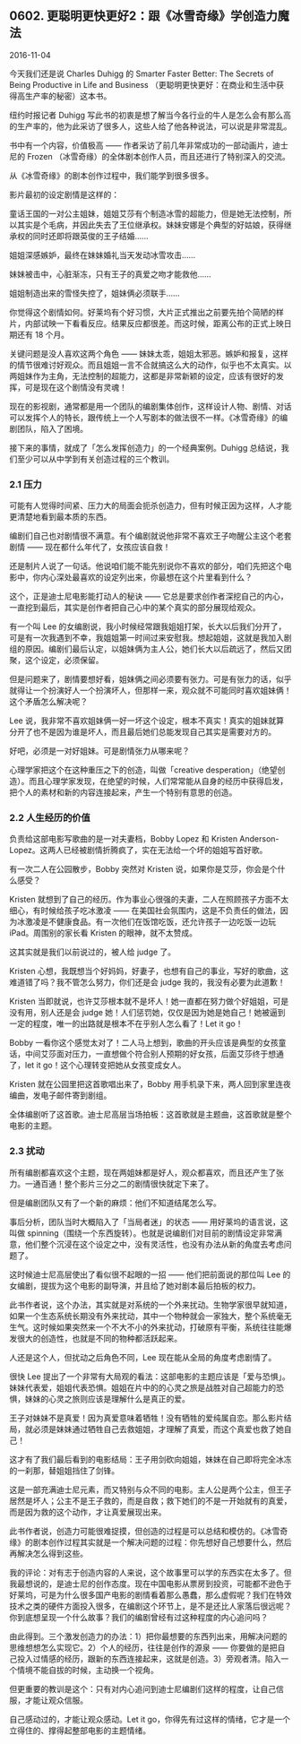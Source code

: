 ## 0602. 更聪明更快更好2：跟《冰雪奇缘》学创造力魔法

2016-11-04

今天我们还是说 Charles Duhigg 的 Smarter Faster Better: The Secrets of Being Productive in Life and Business （更聪明更快更好：在商业和生活中获得高生产率的秘密）这本书。

纽约时报记者 Duhigg 写此书的初衷是想了解当今各行业的牛人是怎么会有那么高的生产率的，他为此采访了很多人，这些人给了他各种说法，可以说是非常混乱。

书中有一个内容，价值极高 —— 作者采访了前几年非常成功的一部动画片，迪士尼的 Frozen （冰雪奇缘）的全体剧本创作人员，而且还进行了特别深入的交流。

从《冰雪奇缘》的剧本创作过程中，我们能学到很多很多。 

影片最初的设定剧情是这样的：

童话王国的一对公主姐妹，姐姐艾莎有个制造冰雪的超能力，但是她无法控制，所以其实是个毛病，并因此失去了王位继承权。妹妹安娜是个典型的好姑娘，获得继承权的同时还即将跟英俊的王子结婚……

姐姐深感嫉妒，最终在妹妹婚礼当天发动冰雪攻击……

妹妹被击中，心脏渐冻，只有王子的真爱之吻才能救他……

姐姐制造出来的雪怪失控了，姐妹俩必须联手……

你觉得这个剧情如何。好莱坞有个好习惯，大片正式推出之前要先拍个简陋的样片，内部试映一下看看反应。结果反应都很差。而这时候，距离公布的正式上映日期还有 18 个月。

关键问题是没人喜欢这两个角色 —— 妹妹太乖，姐姐太邪恶。嫉妒和报复，这样的情节很难讨好观众。而且姐姐一言不合就搞这么大的动作，似乎也不太真实。以两姐妹作为主角，无法控制的超能力，这都是非常新颖的设定，应该有很好的发挥，可是现在这个剧情没有灵魂！

现在的影视剧，通常都是用一个团队的编剧集体创作，这样设计人物、剧情、对话可以发挥个人的特长，跟传统上一个人写剧本的做法很不一样。《冰雪奇缘》的编剧团队，陷入了困境。

接下来的事情，就成了「怎么发挥创造力」的一个经典案例。Duhigg 总结说，我们至少可以从中学到有关创造过程的三个教训。 

### 2.1 压力

可能有人觉得时间紧、压力大的局面会扼杀创造力，但有时候正因为这样，人才能更清楚地看到最本质的东西。

编剧们自己也对剧情很不满意。有个编剧就说他非常不喜欢王子吻醒公主这个老套剧情 —— 现在都什么年代了，女孩应该自救！

还是制片人说了一句话。他说咱们能不能先别说你不喜欢的部分，咱们先把这个电影中，你内心深处最喜欢的设定列出来，你最想在这个片里看到什么？

这个，正是迪士尼电影能打动人的秘诀 —— 它总是要求创作者深挖自己的内心，一直挖到最后，其实是创作者把自己心中的某个真实的部分展现给观众。

有一个叫 Lee 的女编剧说，我小时候经常跟我姐姐打架，长大以后我们分开了，可是有一次我遇到不幸，我姐姐第一时间过来安慰我。想起姐姐，这就是我加入剧组的原因。编剧们最后认定，以姐妹俩为主人公，她们长大以后疏远了，然后又团聚，这个设定，必须保留。

但是问题来了，剧情要想好看，姐妹俩之间必须要有张力。可是有张力的话，似乎就得让一个扮演好人一个扮演坏人，但那样一来，观众就不可能同时喜欢姐妹俩！这个矛盾怎么解决呢？

Lee 说，我非常不喜欢姐妹俩一好一坏这个设定，根本不真实！真实的姐妹就算分开了也不是因为谁是坏人，而且最后她们总能发现自己其实是需要对方的。

好吧，必须是一对好姐妹。可是剧情张力从哪来呢？

心理学家把这个在这种重压之下的创造，叫做「creative desperation」（绝望创造）。而且心理学家发现，在绝望的时候，人们常常能从自身的经历中获得启发，把个人的素材和新的内容连接起来，产生一个特别有意思的创造。 

### 2.2 人生经历的价值

负责给这部电影写歌曲的是一对夫妻档，Bobby Lopez 和 Kristen Anderson-Lopez。这两人已经被剧情折腾疯了，实在无法给一个坏的姐姐写首好歌。

有一次二人在公园散步，Bobby 突然对 Kristen 说，如果你是艾莎，你会是个什么感受？

Kristen 就想到了自己的经历。作为事业心很强的夫妻，二人在照顾孩子方面不太细心，有时候给孩子吃冰激凌 —— 在美国社会氛围内，这是不负责任的做法，因为冰激凌是不健康食品。有一次他们在饭馆吃饭，还允许孩子一边吃饭一边玩 iPad。周围别的家长看 Kristen 的眼神，就不太赞成。

这其实就是我们以前说过的，被人给 judge 了。

Kristen 心想，我既想当个好妈妈，好妻子，也想有自己的事业，写好的歌曲，这难道错了吗？我不管怎么努力，你们还是会 judge 我的，我没有必要为此道歉！

Kristen 当即就说，也许艾莎根本就不是坏人！她一直都在努力做个好姐姐，可是没有用，别人还是会 judge 她！人们惩罚她，仅仅是因为她是她自己！她被逼到一定的程度，唯一的出路就是根本不在乎别人怎么看了！Let it go！

Bobby 一看你这个感觉太对了！二人马上想到，歌曲的开头应该是典型的女孩童话，中间艾莎面对压力，一直想做个符合别人预期的好女孩，后面艾莎终于想通了，let it go！这个心理转变把她从女孩变成女人。

Kristen 就在公园里把这首歌唱出来了，Bobby 用手机录下来，两人回到家里连夜编曲，发电子邮件寄到剧组。

全体编剧听了这首歌。迪士尼高层当场拍板：这首歌就是主题曲，这首歌就是整个电影的主题。

### 2.3 扰动

所有编剧都喜欢这个主题，现在两姐妹都是好人，观众都喜欢，而且还产生了张力。一通百通！整个影片三分之二的剧情很快就定下来了。

但是编剧团队又有了一个新的麻烦：他们不知道结尾怎么写。

事后分析，团队当时大概陷入了「当局者迷」的状态 —— 用好莱坞的语言说，这叫做 spinning（围绕一个东西旋转）。也就是说编剧们对目前的剧情设定非常满意，他们整个沉浸在这个设定之中，没有灵活性，也没有办法从新的角度去考虑问题了。

这时候迪士尼高层使出了看似很不起眼的一招 —— 他们把前面说的那位叫 Lee 的女编剧，提拔为这个电影的副导演，并且给了她对剧本最后拍板的权力。

此书作者说，这个办法，其实就是对系统的一个外来扰动。生物学家很早就知道，如果一个生态系统长期没有外来扰动，其中一个物种就会一家独大，整个系统毫无生气。这时候如果突然来一个不大不小的外来扰动，打破原有平衡，系统往往能爆发很大的创造性，也就是不同的物种都活跃起来。

人还是这个人，但扰动之后角色不同，Lee 现在能从全局的角度考虑剧情了。

很快 Lee 提出了一个非常有大局观的看法：这部电影的主题应该是「爱与恐惧」。妹妹代表爱，姐姐代表恐惧。姐姐在片中的的心灵之旅是战胜对自己超能力的恐惧，妹妹的心灵之旅则应该是理解什么是真正的爱。

王子对妹妹不是真爱！因为真爱意味着牺牲！没有牺牲的爱纯属自恋。那么影片结局，就必须是妹妹通过牺牲自己去救姐姐，才理解了真爱，而这个真爱也救了她自己！

这才有了我们最后看到的电影结局：王子用剑砍向姐姐，妹妹在自己即将完全冰冻的一刹那，替姐姐挡住了剑锋。

这是一部充满迪士尼元素，而又特别与众不同的电影。主人公是两个公主，但王子居然是坏人；公主不是王子救的，而是自救；救下她们的不是一开始就有的真爱，而是因为救的这个动作，才让真爱展现出来。

此书作者说，创造力可能很难捉摸，但创造的过程是可以总结和模仿的。《冰雪奇缘》的剧本创作过程其实就是一个解决问题的过程：你先想好自己想要什么，然后再解决怎么得到这些。 

我的评论：对有志于创造内容的人来说，这个故事里可以学的东西实在太多了。但我最想说的，是迪士尼的创作态度。现在中国电影从票房到投资，可能都不逊色于好莱坞，可是为什么很多国产电影的剧情看着那么愚蠢，那么虚假呢？我们在特效技术之类的硬件方面投入很多，在编剧这个环节上，是不是还比人家落后很远呢？你到底想呈现一个什么故事？我们的编剧曾经有过这种程度的内心追问吗？ 

由此得到。三个激发创造力的办法：1）把你最想要的东西列出来，用解决问题的思维想想怎么实现它。2）个人的经历，往往是创作的源泉 —— 你要做的是把自己投入过情感的经历，跟新的东西连接起来，这就是创造。3）旁观者清。陷入一个情境不能自拔的时候，主动换一个视角。

但更重要的教训是这个：只有对内心追问到迪士尼编剧们这样的程度，让自己信服，才能让观众信服。

自己感动过的，才能让观众感动。Let it go，你得先有过这样的情绪，它才是一个立得住的、撑得起整部电影的主题情绪。
